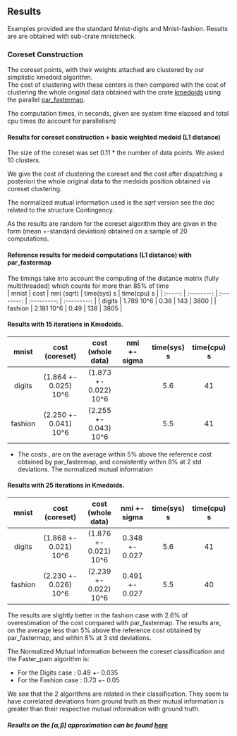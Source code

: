 
## Results

Examples provided are the standard Mnist-digits and Mnist-fashion.
Results are are obtained with sub-crate mnistcheck.

###  Coreset Construction

The coreset points, with their weights attached are clustered by our simplistic kmedoid algorithm.  
The cost of clustering with these centers is then compared with the cost of clustering the whole original data obtained
with the crate [kmedoids](https://crates.io/crates/kmedoids) using the parallel [par_fastermap](https://docs.rs/kmedoids/0.5.0/kmedoids/fn.par_fasterpam.html).

The computation times, in seconds, given are system time elapsed and total cpu times (to account for parallelism) 


#### Results for coreset construction + basic weighted medoid  (L1 distance) 

The size of the coreset was set 0.11 * the number of data points. We asked 10 clusters.

We give the  cost of clustering the coreset and the cost after dispatching a posteriori the whole original data to the medoids position obtained via coreset clustering.  

The normalized mutual information used is the *sqrt* version see the doc related to the structure Contingency.

As the results are random for the coreset algorithm they are given in the form (mean +-standard deviation) obtained on a sample of 20 computations.  



#### Reference results for medoid computations (L1 distance) with par_fastermap

The timings take into account the computing of the distance matrix (fully multithreaded) which counts for more than 85% of time  
|  mnist  |    cost    | nmi (sqrt) | time(sys) s | time(cpu) s |
| :-----: | :--------: | :--------: | :---------: | :---------: |
| digits  | 1.789 10^6 |    0.38    |     143     |    3800     |
| fashion | 2.181 10^6 |    0.49    |     138     |    3805     |



#### Results with 15 iterations in Kmedoids.

|  mnist  |    cost (coreset)     |   cost (whole data)   | nmi +- sigma | time(sys) s | time(cpu) s |
| :-----: | :-------------------: | :-------------------: | :----------: | :---------: | :---------: |
| digits  | (1.864 +- 0.025) 10^6 | (1.873 +- 0.022) 10^6 |              |     5.6     |     41      |
| fashion | (2.250 +- 0.041) 10^6 | (2.255 +- 0.043) 10^6 |              |     5.5     |     41      |

* The costs , are on the average within 5% above the reference cost obtained by par_fastermap, and consistently within 8% at 2 std deviations. The normalized mutual information 



#### Results with 25 iterations in Kmedoids.


|  mnist  |    cost (coreset)     |   cost (whole data)   |  nmi +- sigma  | time(sys) s | time(cpu) s |
| :-----: | :-------------------: | :-------------------: | :------------: | :---------: | :---------: |
| digits  | (1.868 +- 0.021) 10^6 | (1.876 +- 0.021) 10^6 | 0.348 +- 0.027 |     5.6     |     41      |
| fashion | (2.230 +- 0.026) 10^6 | (2.239 +- 0.022) 10^6 | 0.491 +- 0.027 |     5.5     |     40      |

The results are slightly better in the fashion case with 2.6% of overestimation of the cost compared with par_fastermap. 
The results are, on the average less than 5% above the reference cost obtained by par_fastermap, and within 8% at 3 std deviations.

The Normalized Mutual Information between the coreset classification and the Faster_pam algorithm is:
 - For the Digits case : 0.49 +- 0.035
 - For the Fashion case : 0.73 +- 0.05

We see that the 2 algorithms are related in their classification. They seem to have correlated deviations from ground truth
as their mutual information is greater than their respective mutual information with ground truth.

##### Results on the [$\alpha$,$\beta$] approximation can be found [here](./bmor.md)